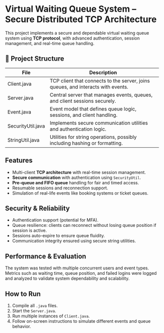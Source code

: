 # Virtual Waiting Queue System – Secure Distributed TCP Architecture

This project implements a secure and dependable virtual waiting queue system using **TCP protocol**, with advanced authentication, session management, and real-time queue handling.

## 📁 Project Structure

| File | Description |
|------|-------------|
| Client.java         | TCP client that connects to the server, joins queues, and interacts with events. |
| Server.java         | Central server that manages events, queues, and client sessions securely. |
| Event.java          | Event model that defines queue logic, sessions, and client handling. |
| SecurityUtil.java   | Implements secure communication utilities and authentication logic. |
| StringUtil.java     | Utilities for string operations, possibly including hashing or formatting. |

## Features

- Multi-client **TCP architecture** with real-time session management.
- **Secure communication** with authentication using `SecurityUtil`.
- **Pre-queue and FIFO queue** handling for fair and timed access.
- Resumable sessions and reconnection support.
- Simulation of real-life events like booking systems or ticket queues.

## Security & Reliability

- Authentication support (potential for MFA).
- Queue resilience: clients can reconnect without losing queue position if session is active.
- Sessions auto-expire to ensure queue fluidity.
- Communication integrity ensured using secure string utilities.

## Performance & Evaluation

The system was tested with multiple concurrent users and event types. Metrics such as waiting time, queue position, and failed logins were logged and analyzed to validate system dependability and scalability.

## How to Run

1. Compile all `.java` files.
2. Start the `Server.java`.
3. Run multiple instances of `Client.java`.
4. Follow on-screen instructions to simulate different events and queue behavior.

